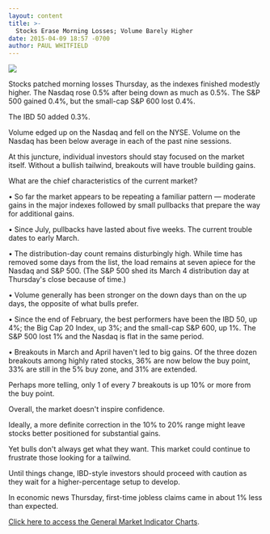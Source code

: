 ```yaml
---
layout: content
title: >-
  Stocks Erase Morning Losses; Volume Barely Higher
date: 2015-04-09 18:57 -0700
author: PAUL WHITFIELD
---
```






![](https://www.investors.com/wp-content/uploads/ibd-migrated-images/MPv_150410_635641903865463360.png)









  

Stocks patched morning losses Thursday, as the indexes finished modestly higher. The Nasdaq rose 0.5% after being down as much as 0.5%. The S&P 500 gained 0.4%, but the small-cap S&P 600 lost 0.4%.

  

The IBD 50 added 0.3%.

  

Volume edged up on the Nasdaq and fell on the NYSE. Volume on the Nasdaq has been below average in each of the past nine sessions.

  

At this juncture, individual investors should stay focused on the market itself. Without a bullish tailwind, breakouts will have trouble building gains.

  

What are the chief characteristics of the current market?

  

• So far the market appears to be repeating a familiar pattern — moderate gains in the major indexes followed by small pullbacks that prepare the way for additional gains.

  

• Since July, pullbacks have lasted about five weeks. The current trouble dates to early March.

  

• The distribution-day count remains disturbingly high. While time has removed some days from the list, the load remains at seven apiece for the Nasdaq and S&P 500. (The S&P 500 shed its March 4 distribution day at Thursday's close because of time.)

  

• Volume generally has been stronger on the down days than on the up days, the opposite of what bulls prefer.

  

• Since the end of February, the best performers have been the IBD 50, up 4%; the Big Cap 20 Index, up 3%; and the small-cap S&P 600, up 1%. The S&P 500 lost 1% and the Nasdaq is flat in the same period.

  

• Breakouts in March and April haven't led to big gains. Of the three dozen breakouts among highly rated stocks, 36% are now below the buy point, 33% are still in the 5% buy zone, and 31% are extended.

  

Perhaps more telling, only 1 of every 7 breakouts is up 10% or more from the buy point.

  

Overall, the market doesn't inspire confidence.

  

Ideally, a more definite correction in the 10% to 20% range might leave stocks better positioned for substantial gains.

  

Yet bulls don't always get what they want. This market could continue to frustrate those looking for a tailwind.

  

Until things change, IBD-style investors should proceed with caution as they wait for a higher-percentage setup to develop.

  

In economic news Thursday, first-time jobless claims came in about 1% less than expected.

  

[Click here to access the General Market Indicator Charts](https://www.investors.com/pdf/GMI_041015.pdf).




